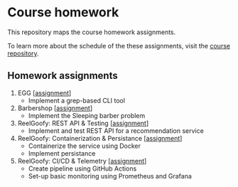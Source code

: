 # Course homework

This repository maps the course homework assignments.

To learn more about the schedule of the these assignments, visit the [course repository](https://github.com/course-go/course).

## Homework assignments

1. EGG [[assignment](https://github.com/course-go/egg)]
    - Implement a grep-based CLI tool
2. Barbershop [[assignment](https://github.com/course-go/barbershop)]
    - Implement the Sleeping barber problem
3. ReelGoofy: REST API & Testing [[assignment](https://github.com/course-go/reelgoofy)]
    - Implement and test REST API for a recommendation service
4. ReelGoofy: Containerization & Persistance [[assignment](https://github.com/course-go/homework/blob/master/04-reelgoofy-persistance/README.md)]
    - Containerize the service using Docker
    - Implement persistance
5. ReelGoofy: CI/CD & Telemetry [[assignment](https://github.com/course-go/homework/blob/master/05-reelgoofy-observability/README.md)]
    - Create pipeline using GitHub Actions
    - Set-up basic monitoring using Prometheus and Grafana

